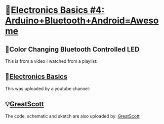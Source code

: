 # 🎲[Electronics Basics #4: Arduino+Bluetooth+Android=Awesome](https://youtu.be/x3KAXjnP06o?si=nOzNhq3kQ1b6Ebqu)

🍎Color Changing Bluetooth Controlled LED
-
This is from a video I watched from a playlist:

🔌[Electronics Basics](https://youtube.com/playlist?list=PLAROrg3NQn7cyu01HpOv5BWo217XWBZu0&si=3pSeYJpr7fdf7kfV)
-
This was uploaded by a youtube channel:

💡[GreatScott](https://youtube.com/@greatscottlab?si=hlbHd8CvzHosgsCy)
-
The code, schematic and sketch are also uploaded by: [GreatScott](https://youtube.com/@greatscottlab?si=hlbHd8CvzHosgsCy)
